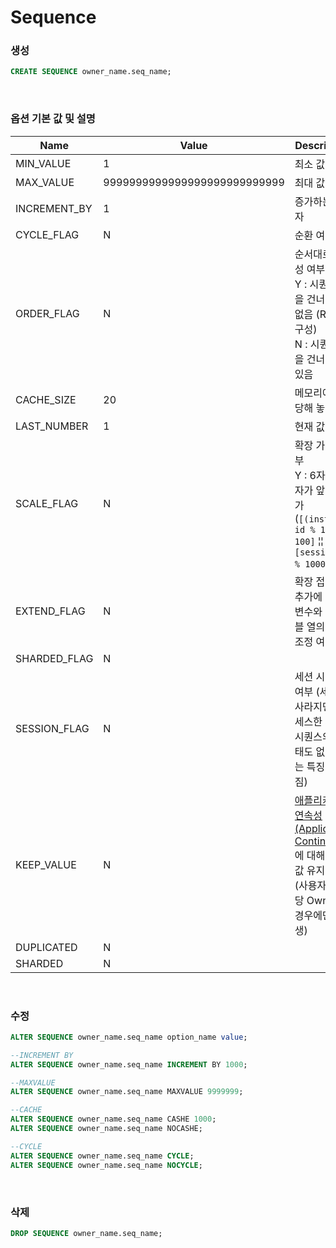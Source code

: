 Sequence
===

### 생성
```sql
CREATE SEQUENCE owner_name.seq_name;
```

<br>

### 옵션 기본 값 및 설명
|Name|Value|Description|
|-|-|-|
|MIN_VALUE|1|최소 값|
|MAX_VALUE|9999999999999999999999999999|최대 값|
|INCREMENT_BY|1|증가하는 숫자|
|CYCLE_FLAG|N|순환 여부|
|ORDER_FLAG|N|순서대로 생성 여부<br>Y : 시퀀스 값을 건너뛸 수 없음 (RAC 구성)<br>N : 시퀀스 값을 건너뛸 수 있음|
|CACHE_SIZE|20|메모리에 할당해 놓을 양|
|LAST_NUMBER|1|현재 값|
|SCALE_FLAG|N|확장 가능 여부<br>Y : 6자리 숫자가 앞에 추가 (`[(instance id % 100) + 100]` ¦¦ `[session id % 1000]`)|
|EXTEND_FLAG|N|확장 접두사 추가에 따른 변수와 테이블 열의 크기 조정 여부|
|SHARDED_FLAG|N|
|SESSION_FLAG|N|세션 시퀀스 여부 (세션이 사라지면 액세스한 세션 시퀀스의 상태도 없어지는 특징을 가짐)|
|KEEP_VALUE|N|[애플리케이션 연속성 (Application Continuity)](https://docs.oracle.com/en/database/oracle/oracle-database/21/racad/ensuring-application-continuity.html#GUID-E4A114A2-EA77-4037-A62A-BDFCF1E6D072) 에 대해 원래 값 유지 여부 (사용자가 해당 Owner일 경우에만 발생)|
|DUPLICATED|N|
|SHARDED|N|

<br>

### 수정
```sql
ALTER SEQUENCE owner_name.seq_name option_name value;

--INCREMENT BY
ALTER SEQUENCE owner_name.seq_name INCREMENT BY 1000;

--MAXVALUE
ALTER SEQUENCE owner_name.seq_name MAXVALUE 9999999;

--CACHE
ALTER SEQUENCE owner_name.seq_name CASHE 1000;
ALTER SEQUENCE owner_name.seq_name NOCASHE;

--CYCLE
ALTER SEQUENCE owner_name.seq_name CYCLE;
ALTER SEQUENCE owner_name.seq_name NOCYCLE;
```

<br>

### 삭제
```sql
DROP SEQUENCE owner_name.seq_name;
```

<br>
